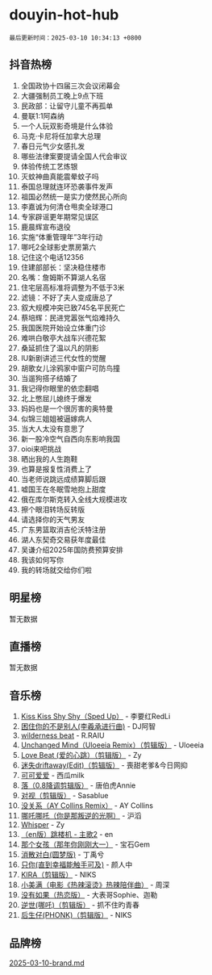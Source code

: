 # douyin-hot-hub

`最后更新时间：2025-03-10 10:34:13 +0800`

## 抖音热榜

1. 全国政协十四届三次会议闭幕会
1. 大疆强制员工晚上9点下班
1. 民政部：让留守儿童不再孤单
1. 曼联1:1阿森纳
1. 一个人玩双影奇境是什么体验
1. 马克·卡尼将任加拿大总理
1. 春日元气少女感扎发
1. 哪些法律案要提请全国人代会审议
1. 体验传统工艺炼银
1. 灭蚊神曲真能震晕蚊子吗
1. 泰国总理就连环恐袭事件发声
1. 祖国必然统一是实力使然民心所向
1. 李嘉诚为何清仓甩卖全球港口
1. 专家辟谣更年期常见误区
1. 鹿晨辉宣布退役
1. 实施“体重管理年”3年行动
1. 哪吒2全球影史票房第六
1. 记住这个电话12356
1. 住建部部长：坚决稳住楼市
1. 名嘴：詹姆斯不算湖人名宿
1. 住宅层高标准将调整为不低于3米
1. 滤镜：不好了夫人变成唐总了
1. 叙大规模冲突已致745名平民死亡
1. 蔡培辉：民进党嚣张气焰难持久
1. 我国医院开始设立体重门诊
1. 难哄白敬亭大战车兴德花絮
1. 桑延抓住了温以凡的阴影
1. IU新剧讲述三代女性的觉醒
1. 胡歌女儿涂鸦家中窗户可防鸟撞
1. 当遛狗搭子结婚了
1. 我记得你眼里的依恋翻唱
1. 北上憋屈儿媳终于爆发
1. 妈妈也是一个很厉害的奥特曼
1. 似锦三姐姐被逼嫁病人
1. 当大人太没有意思了
1. 新一股冷空气自西向东影响我国
1. oioi来吧挑战
1. 晒出我的人生跑鞋
1. 也算是报复性消费上了
1. 当老师说跳远成绩算脚后跟
1. 嘘国王在冬眠雪地抱上甜度
1. 俄在库尔斯克转入全线大规模进攻
1. 擦个眼泪转场反转版
1. 请选择你的天气男友
1. 广东男篮取消吉伦沃特注册
1. 湖人东契奇交易获年度最佳
1. 吴谦介绍2025年国防费预算安排
1. 我该如何写你
1. 我的转场就交给你们啦

## 明星榜

暂无数据

## 直播榜

暂无数据

## 音乐榜

1. [Kiss Kiss Shy Shy（Sped Up）](https://sf3-cdn-tos.douyinstatic.com/obj/tos-cn-ve-2774/oYpXDAeGgQK0zfPaji7iKUixpCXFGILeLGmvYA) - 李要红RedLi
1. [困住你的不是别人(李羲承进行曲)](https://sf3-cdn-tos.douyinstatic.com/obj/tos-cn-ve-2774/okWrrVL1iQGZbfHVeCPAe7IaerYfM2jEQi5mNI) - DJ阿智
1. [wilderness beat](https://sf3-cdn-tos.douyinstatic.com/obj/tos-cn-ve-2774/o0oBmODSFCpfFdLRGzAAFC2ah9AIMEQfAOueVE) - R.RAIU
1. [Unchanged Mind（Uloeeia Remix）（剪辑版）](https://sf3-cdn-tos.douyinstatic.com/obj/tos-cn-ve-2774/oIHYu1YfsziJqmggAqBsXOiiI2Y1QB6I61RsMW) - Uloeeia
1. [Love Beat  (爱的心跳）（剪辑版）](https://sf3-cdn-tos.douyinstatic.com/obj/tos-cn-ve-2774/oUlARwvEINIisZ9nCnKMZiYFGfCCYLtDADDBge) - Zy
1. [迷失driftaway(Edit)（剪辑版）](https://sf3-cdn-tos.douyinstatic.com/obj/tos-cn-ve-2774/ogaa1xGNeFO6FCaMgO8PzzAceEI4fBLDMi15H3) - 喪甜老爹&今日网抑
1. [可可爱爱](https://sf3-cdn-tos.douyinstatic.com/obj/tos-cn-ve-2774/0deb1e75aea643b9927ba26aaafa29dd) - 西瓜milk
1. [落（0.8降调剪辑版）](https://sf3-cdn-tos.douyinstatic.com/obj/tos-cn-ve-2774/ociN0WUv3APijBYr6DUmAHmdkZ5MjM6gIF3iA) - 唐伯虎Annie
1. [对视（剪辑版）](https://sf3-cdn-tos.douyinstatic.com/obj/tos-cn-ve-2774/ogKtIhiB0WfAa18F9z3uWODMtZi2ysB1VuAIsQ) - Sasablue
1. [没关系（AY Collins Remix）](https://sf3-cdn-tos.douyinstatic.com/obj/tos-cn-ve-2774/oIBbI5Ghw4zdUCQMJrDEFaAQilZP3EIDSi7MW) - AY Collins
1. [哪吒哪吒（你是那叛逆的光啊）](https://sf3-cdn-tos.douyinstatic.com/obj/tos-cn-ve-2774/oUkQCgCDnBanFehFEFQDxCQntAOIfp9gyZYFVo) - 沪滔
1. [Whisper](https://sf3-cdn-tos.douyinstatic.com/obj/tos-cn-ve-2774/oEeYKDxIDCFuArkftgkGqCnG7xZtRC2rEMKBQi) - Zy
1. [（en版）跳楼机 - 主歌2](https://sf3-cdn-tos.douyinstatic.com/obj/tos-cn-ve-2774/oklN6GvgQ2L8DpPeaAGf1gPeyKzjXFwHIwoCZv) - en
1. [那个女孩（那年你刚刚大一）](https://sf5-hl-cdn-tos.douyinstatic.com/obj/tos-cn-ve-2774/o4IZw7TlivwiBBBMA2rIgWrGNIrjFroh6bPqQ) - 宝石Gem
1. [消散对白(圆梦版)](https://sf3-cdn-tos.douyinstatic.com/obj/tos-cn-ve-2774/og4jB5I5IizzoZVAAAzWgBMAsMDWoArfwBOiFs) - 丁禹兮
1. [只你(直到幸福能触手可及)](https://sf3-cdn-tos.douyinstatic.com/obj/tos-cn-ve-2774/o0lBkRDzFTeaVSUz3ZZSCBVtZ5DIMQGfgmEAuE) - 颜人中
1. [KIRA（剪辑版）](https://sf3-cdn-tos.douyinstatic.com/obj/tos-cn-ve-2774/o0Bq3TvdHqOfzihWrHyABMociuMA3Inwsbx9Wi) - NIKS
1. [小美满（电影《热辣滚烫》热辣陪伴曲）](https://sf3-cdn-tos.douyinstatic.com/obj/tos-cn-ve-2774/o0GAn2lSgfZIDUgtevCGDQYnFg4CwnrBaxbTZL) - 周深
1. [没有如果（热恋版）](https://sf3-cdn-tos.douyinstatic.com/obj/tos-cn-ve-2774/o4iETqbxIThtCXlBeV0DfAhZsbCFGhagYupnMx) - 大表哥Sophie、迦勒
1. [逆世(哪吒)（剪辑版）](https://sf3-cdn-tos.douyinstatic.com/obj/tos-cn-ve-2774/oMIEZAfEogrLnzfDWMBiZKCWuXIUFLtRDsOFWs) - 抓不住旳青春
1. [后生仔(PHONK)（剪辑版）](https://sf5-hl-cdn-tos.douyinstatic.com/obj/tos-cn-ve-2774/o0TzmfumdQAJ1aGG9F5LfTXIYeGcqYKRPAeFdJ) - NIKS

## 品牌榜

[2025-03-10-brand.md](2025-03-10-brand.md)
